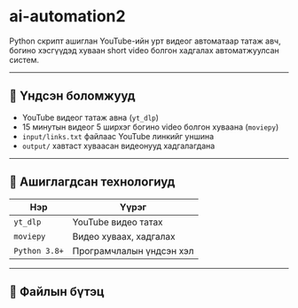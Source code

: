 # ai-automation2

Python скрипт ашиглан YouTube-ийн урт видеог автоматаар татаж авч, богино хэсгүүдэд хуваан short video болгон хадгалах автоматжуулсан систем.

---

## 📌 Үндсэн боломжууд

- YouTube видеог татаж авна (`yt_dlp`)
- 15 минутын видеог 5 ширхэг богино video болгон хуваана (`moviepy`)
- `input/links.txt` файлаас YouTube линкийг уншина
- `output/` хавтаст хуваасан видеонууд хадгалагдана

---

## 🔧 Ашиглагдсан технологиуд

| Нэр | Үүрэг |
|-----|------|
| `yt_dlp` | YouTube видео татах |
| `moviepy` | Видео хуваах, хадгалах |
| `Python 3.8+` | Програмчлалын үндсэн хэл |

---

## 📁 Файлын бүтэц

